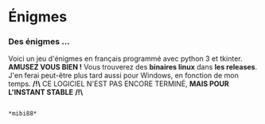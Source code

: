 # Énigmes
### Des énigmes ... 
Voici un jeu d'énigmes en français programmé avec python 3 et tkinter. **AMUSEZ VOUS BIEN !**
Vous trouverez des **binaires linux** dans **les releases**. J'en ferai peut-être plus tard aussi pour Windows, en fonction de mon temps.
**/!\\** CE LOGICIEL N'EST PAS ENCORE TERMINÉ, **MAIS POUR L'INSTANT STABLE** **/!\\**

                                                                                               *mibi88*
